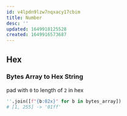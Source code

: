 ```yaml
---
id: v4lpdn9lzw7nqxacy17cbim
title: Number
desc: ''
updated: 1649918125528
created: 1649916573687
---
```


## Hex

### Bytes Array to Hex String

pad with `0` to length of `2` in hex

```python
''.join([f"{b:02x}" for b in bytes_array])
# [1, 255] -> '01ff'
```
